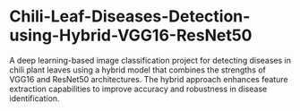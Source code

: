 # Chili-Leaf-Diseases-Detection-using-Hybrid-VGG16-ResNet50
A deep learning-based image classification project for detecting diseases in chili plant leaves using a hybrid model that combines the strengths of VGG16 and ResNet50 architectures. The hybrid approach enhances feature extraction capabilities to improve accuracy and robustness in disease identification.
